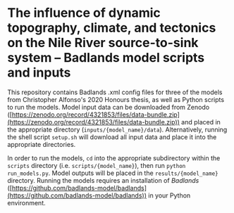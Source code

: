 # The influence of dynamic topography, climate, and tectonics on the Nile River source-to-sink system – Badlands model scripts and inputs

This repository contains Badlands .xml config files for three of the models from Christopher Alfonso's 2020 Honours thesis, as well as Python scripts to run the models.
Model input data can be downloaded from Zenodo ([https://zenodo.org/record/4321853/files/data-bundle.zip](https://zenodo.org/record/4321853/files/data-bundle.zip)) and placed in the appropriate directory (`inputs/{model_name}/data`).
Alternatively, running the shell script `setup.sh` will download all input data and place it into the appropriate directories.

In order to run the models, `cd` into the appropriate subdirectory within the `scripts` directory (i.e. `scripts/{model_name}`), then run `python run_models.py`.
Model outputs will be placed in the `results/{model_name}` directory.
Running the models requires an installation of *Badlands* ([https://github.com/badlands-model/badlands](https://github.com/badlands-model/badlands)) in your Python environment.
